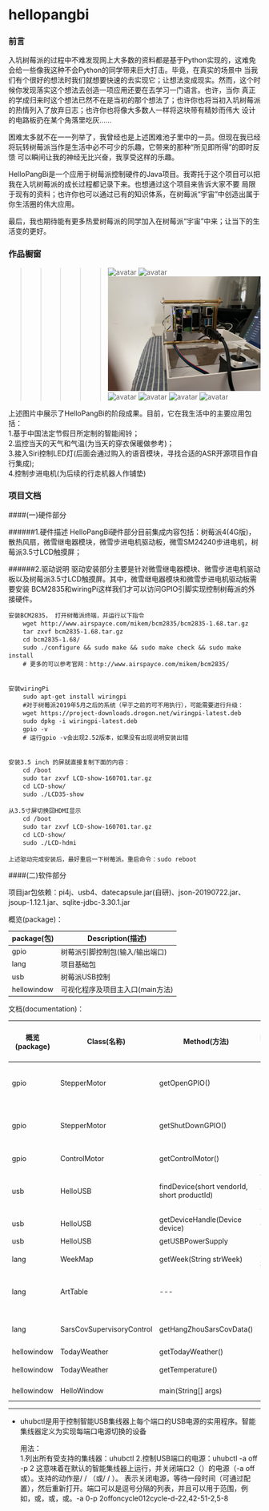 # hellopangbi

### 前言

入坑树莓派的过程中不难发现网上大多数的资料都是基于Python实现的，这难免会给一些像我这种不会Python的同学带来巨大打击。毕竟，在真实的场景中
当我们有个很好的想法时我们就想要快速的去实现它；让想法变成现实。然而，这个时候你发现落实这个想法去创造一项应用还要在去学习一门语言。也许，当你
真正的学成归来时这个想法已然不在是当初的那个想法了；也许你也将当初入坑树莓派的热情列入了放弃日志；也许你也将像大多数人一样将这块带有精妙而伟大
设计的电路板扔在某个角落里吃灰……<br>

困难太多就不在一一列举了，我曾经也是上述困难池子里中的一员。但现在我已经将玩转树莓派当作是生活中必不可少的乐趣，它带来的那种“所见即所得”的即时反馈
可以瞬间让我的神经无比兴奋，我享受这样的乐趣。<br>

HelloPangBi是一个应用于树莓派控制硬件的Java项目。我寄托于这个项目可以把我在入坑树莓派的成长过程都记录下来。也想通过这个项目来告诉大家不要
局限于现有的资料；也许你也可以通过已有的知识体系，在树莓派“宇宙”中创造出属于你生活圈的伟大应用。<br>

最后，我也期待能有更多热爱树莓派的同学加入在树莓派“宇宙”中来；让当下的生活变的更好。<br>


### 作品橱窗
>>>>>![avatar](./makerimage/20201227成品.jpg)
>>>>>![avatar](./makerimage/20201220成品.jpg)
>>>>>![avatar](./makerimage/20201220作品图1.jpg)
>>>>>![avatar](./makerimage/20201220作品图2.jpg)
>>>>>![avatar](./makerimage/20201220作品图3.jpg)
>>>>>![avatar](./makerimage/20201220作品图4.jpg)
>>>>>![avatar](./makerimage/20201220材料图1.jpg)

上述图片中展示了HelloPangBi的阶段成果。目前，它在我生活中的主要应用包括：<br>
1.基于中国法定节假日所定制的智能闹铃；<br>
2.监控当天的天气和气温(为当天的穿衣保暖做参考)；<br>
3.接入Siri控制LED灯(后面会通过购入的语音模块，寻找合适的ASR开源项目作自行集成);<br>
4.控制步进电机(为后续的行走机器人作铺垫)<br>

### 项目文档

####(一)硬件部分 

######1.硬件描述
HelloPangBi硬件部分目前集成内容包括：树莓派4(4G版)，散热风扇，微雪继电器模块，微雪步进电机驱动板，微雪SM24240步进电机，树莓派3.5寸LCD触摸屏；

######2.驱动说明
驱动安装部分主要是针对微雪继电器模块、微雪步进电机驱动板以及树莓派3.5寸LCD触摸屏。其中，微雪继电器模块和微雪步进电机驱动板需要安装
BCM2835和wiringPi这样我们才可以访问GPIO引脚实现控制树莓派的外接硬件。

    安装BCM2835， 打开树莓派终端，并运行以下指令
        wget http://www.airspayce.com/mikem/bcm2835/bcm2835-1.68.tar.gz
        tar zxvf bcm2835-1.68.tar.gz 
        cd bcm2835-1.68/
        sudo ./configure && sudo make && sudo make check && sudo make install
        # 更多的可以参考官网：http://www.airspayce.com/mikem/bcm2835/
        
        
    安装wiringPi
        sudo apt-get install wiringpi
        #对于树莓派2019年5月之后的系统（早于之前的可不用执行），可能需要进行升级：
        wget https://project-downloads.drogon.net/wiringpi-latest.deb
        sudo dpkg -i wiringpi-latest.deb
        gpio -v
        # 运行gpio -v会出现2.52版本，如果没有出现说明安装出错


    安装3.5 inch 的屏就直接复制下面的内容：
        cd /boot
        sudo tar zxvf LCD-show-160701.tar.gz
        cd LCD-show/
        sudo ./LCD35-show

    从3.5寸屏切换回HDMI显示
        cd /boot
        sudo tar zxvf LCD-show-160701.tar.gz
        cd LCD-show/
        sudo ./LCD-hdmi
    
    上述驱动完成安装后，最好重启一下树莓派。重启命令：sudo reboot


####(二)软件部分 

项目jar包依赖：pi4j、usb4、datecapsule.jar(自研)、json-20190722.jar、jsoup-1.12.1.jar、sqlite-jdbc-3.30.1.jar


概览(package)：

|package(包)|Description(描述)|
|---|---|
|gpio|树莓派引脚控制包(输入/输出端口)|
|lang|项目基础包|
|usb|树莓派USB控制|
|hellowindow|可视化程序及项目主入口(main方法)|


文档(documentation)：

|概览(package)|Class(名称)|Method(方法)|parameter(参数)|Modifier and Type(返回类型)|Description(描述)|
|---|---|---|---|---|---|
|gpio|StepperMotor|getOpenGPIO() |---|void|硬件接入步进电机A3A4B3B4端口，实现控制电机启动|
|gpio|StepperMotor|getShutDownGPIO() |---|void|硬件接入步进电机A3A4B3B4端口，实现控制电机关闭|
|gpio|ControlMotor|getControlMotor()|---|static void|控制步进电机的运行圈数|
|usb|HelloUSB|findDevice(short vendorId, short productId)|vendorId：供应商ID；productId：产品编号|Device|查找 USB 设备|
|usb|HelloUSB|getDeviceHandle(Device device)|device：设备|void|与具体的USB端口实现通信|
|usb|HelloUSB|getUSBPowerSupply|---|void|控制USB电源|
|lang|WeekMap|getWeek(String strWeek)|strWeek：星期一~星期天|String|返回星期一~星期天的英文翻译|
|lang|ArtTable|---|---|void|此类用于画作晴、云、多云、雨、阵雨、雪等天气图形|
|lang|SarsCovSupervisoryControl|getHangZhouSarsCovData()|---|String|(监控)返回当前杭州新冠病毒当前确认数据|
|hellowindow|TodayWeather|getTodayWeather()|---|void|展示天气图形化|
|hellowindow|TodayWeather|getTemperature()|---|String|返回当天气温数据|
|hellowindow|HelloWindow|main(String[] args)|String[] args|static void|程序运行主入口|

----
* uhubctl是用于控制智能USB集线器上每个端口的USB电源的实用程序。智能集线器定义为实现每端口电源切换的设备

    用法：<br>
    1.列出所有受支持的集线器：uhubctl
    2.控制USB端口的电源：uhubctl -a off -p 2
    这意味着在默认的智能集线器上运行，并关闭端口2（）的电源（-a off或）。支持的动作是/ / （或/ / ）。 表示关闭电源，等待一段时间（可通过配置），然后重新打开。端口可以​​是逗号分隔的列表，并且可以用于范围，例如，或，或，或。-a 0-p 2offoncycle012cycle-d-22,42-51-2,5-8

